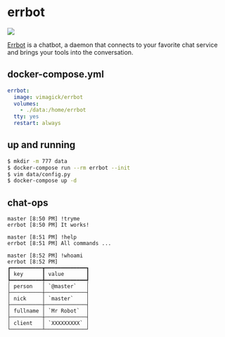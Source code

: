 errbot
======

![](http://errbot.io/en/latest/_static/errbot.png)

[Errbot][1] is a chatbot, a daemon that connects to your favorite chat service
and brings your tools into the conversation.

## docker-compose.yml

```yaml
errbot:
  image: vimagick/errbot
  volumes:
    - ./data:/home/errbot
  tty: yes
  restart: always
```

## up and running

```bash
$ mkdir -m 777 data
$ docker-compose run --rm errbot --init
$ vim data/config.py
$ docker-compose up -d
```

## chat-ops

```
master [8:50 PM] !tryme
errbot [8:50 PM] It works!

master [8:51 PM] !help
errbot [8:51 PM] All commands ...

master [8:52 PM] !whoami
errbot [8:52 PM]
┏━━━━━━━━━━┳━━━━━━━━━━━━━┓
┃ key      ┃ value       ┃
┡━━━━━━━━━━╇━━━━━━━━━━━━━┩
│ person   │ `@master`   │
├──────────┼─────────────┤
│ nick     │ `master`    │
├──────────┼─────────────┤
│ fullname │ `Mr Robot`  │
├──────────┼─────────────┤
│ client   │ `XXXXXXXXX` │
└──────────┴─────────────┘
```

[1]: http://errbot.io

